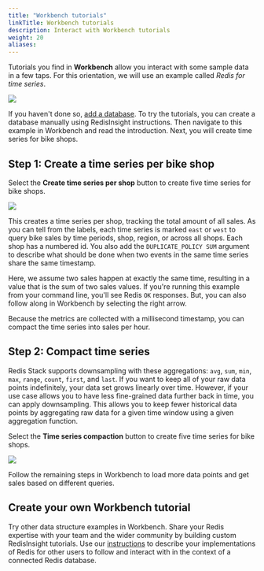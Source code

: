 ```yaml
---
title: "Workbench tutorials"
linkTitle: Workbench tutorials
description: Interact with Workbench tutorials
weight: 20
aliases:
---
```


Tutorials you find in **Workbench** allow you interact with some sample data in a few taps. For this orientation, we will use an example called _Redis for time series_. 

<img src="../../images/workbench_tutorial.png">

If you haven't done so, [add a database](/docs/ui/insight/get-started#add-a-redis-database). To try the tutorials, you can create a database manually using RedisInsight instructions. Then navigate to this example in Workbench and read the introduction. Next, you will create time series for bike shops.

## Step 1: Create a time series per bike shop

Select the **Create time series per shop** button to create five time series for bike shops. 

<img src="../../images/create_time_series.png">

This creates a time series per shop, tracking the total amount of all sales. As you can tell from the labels, each time series is marked `east` or `west` to query bike sales by time periods, shop, region, or across all shops. 
Each shop has a numbered id. You also add the `DUPLICATE_POLICY SUM` argument to describe what should be done when two events in the same time series share the same timestamp. 

Here, we assume two sales happen at exactly the same time, resulting in a value that is the sum of two sales values. 
If you're running this example from your command line, you'll see Redis `OK` responses. But, you can also follow along in Workbench by selecting the right arrow. 

Because the metrics are collected with a millisecond timestamp, you can compact the time series into sales per hour.

## Step 2: Compact time series

Redis Stack supports downsampling with these aggregations: `avg`, `sum`, `min`, `max`, `range`, `count`, `first`, and `last`. If you want to keep all of your raw data points indefinitely, your data set grows linearly over time. However, if your use case allows you to have less fine-grained data further back in time, you can apply downsampling. This allows you to keep fewer historical data points by aggregating raw data for a given time window using a given aggregation function.

Select the **Time series compaction** button to create five time series for bike shops. 

<img src="../../images/time_series_compaction.png">

Follow the remaining steps in Workbench to load more data points and get sales based on different queries.

## Create your own Workbench tutorial

Try other data structure examples in Workbench. Share your Redis expertise with your team and the wider community by building custom RedisInsight tutorials. Use our [instructions](https://github.com/RedisInsight/Tutorials) to describe your implementations of Redis for other users to follow and interact with in the context of a connected Redis database.
